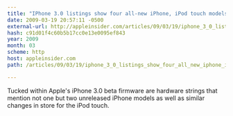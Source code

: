 ```yaml
---
title: "IPhone 3.0 listings show four all-new iPhone, iPod touch models"
date: 2009-03-19 20:57:11 -0500
external-url: http://appleinsider.com/articles/09/03/19/iphone_3_0_listings_show_four_all_new_iphone_ipod_touch_models
hash: c91d01f4c60b5b17cc0e13e0095ef843
year: 2009
month: 03
scheme: http
host: appleinsider.com
path: /articles/09/03/19/iphone_3_0_listings_show_four_all_new_iphone_ipod_touch_models

---
```


Tucked within Apple's iPhone 3.0 beta firmware are hardware strings that mention not one but two unreleased iPhone models as well as similar changes in store for the iPod touch.

